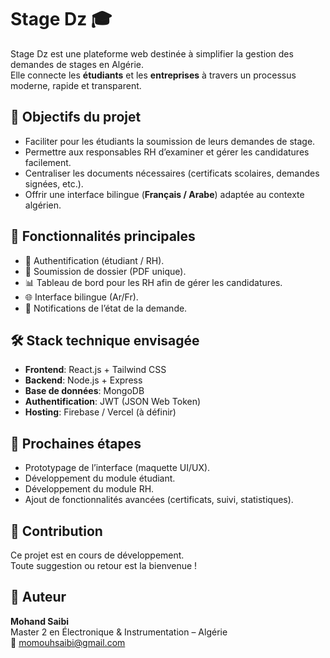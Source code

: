 # Stage Dz 🎓

Stage Dz est une plateforme web destinée à simplifier la gestion des demandes de stages en Algérie.  
Elle connecte les **étudiants** et les **entreprises** à travers un processus moderne, rapide et transparent.

## 🚀 Objectifs du projet
- Faciliter pour les étudiants la soumission de leurs demandes de stage.
- Permettre aux responsables RH d’examiner et gérer les candidatures facilement.
- Centraliser les documents nécessaires (certificats scolaires, demandes signées, etc.).
- Offrir une interface bilingue (**Français / Arabe**) adaptée au contexte algérien.

## 🔑 Fonctionnalités principales
- 🔐 Authentification (étudiant / RH).
- 📄 Soumission de dossier (PDF unique).
- 📊 Tableau de bord pour les RH afin de gérer les candidatures.
- 🌐 Interface bilingue (Ar/Fr).
- 📨 Notifications de l’état de la demande.

## 🛠️ Stack technique envisagée
- **Frontend**: React.js + Tailwind CSS  
- **Backend**: Node.js + Express  
- **Base de données**: MongoDB  
- **Authentification**: JWT (JSON Web Token)  
- **Hosting**: Firebase / Vercel (à définir)

## 📌 Prochaines étapes
- Prototypage de l’interface (maquette UI/UX).
- Développement du module étudiant.
- Développement du module RH.
- Ajout de fonctionnalités avancées (certificats, suivi, statistiques).

## 🤝 Contribution
Ce projet est en cours de développement.  
Toute suggestion ou retour est la bienvenue !  

## 👤 Auteur
**Mohand Saibi**  
Master 2 en Électronique & Instrumentation – Algérie  
📧 momouhsaibi@gmail.com
